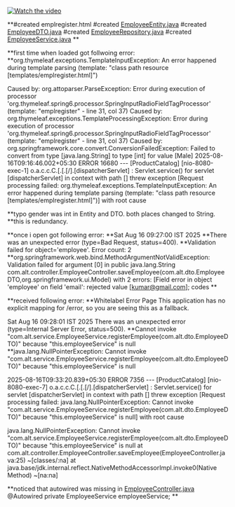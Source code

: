 [![Watch the video](https://raw.githubusercontent.com/kumarspringboot/ProductCatalog/master/thumbnail.jpg)](https://raw.githubusercontent.com/kumarspringboot/ProductCatalog/master/emplRegister.mp4)


**#created emplregister.html
#created [EmployeeEntity.java](src/main/java/com/alt/entity/EmployeeEntity.java) 
#created [EmployeeDTO.java](src/main/java/com/alt/dto/EmployeeDTO.java)
#created [EmployeeRepository.java](src/main/java/com/alt/repository/EmployeeRepository.java)
#created [EmployeeService.java](src/main/java/com/alt/service/EmployeeService.java)
**


**first time when loaded got follwoing error:
**org.thymeleaf.exceptions.TemplateInputException: An error happened during template parsing (template: "class path resource [templates/emplregister.html]")

Caused by: org.attoparser.ParseException: Error during execution of processor 'org.thymeleaf.spring6.processor.SpringInputRadioFieldTagProcessor' (template: "emplregister" - line 31, col 37)
Caused by: org.thymeleaf.exceptions.TemplateProcessingException: Error during execution of processor 'org.thymeleaf.spring6.processor.SpringInputRadioFieldTagProcessor' (template: "emplregister" - line 31, col 37)
Caused by: org.springframework.core.convert.ConversionFailedException: Failed to convert from type [java.lang.String] to type [int] for value [Male]
2025-08-16T09:16:46.002+05:30 ERROR 16680 --- [ProductCatalog] [nio-8080-exec-1] o.a.c.c.C.[.[.[/].[dispatcherServlet]    : Servlet.service() for servlet [dispatcherServlet] in context with path [] threw exception [Request processing failed: org.thymeleaf.exceptions.TemplateInputException: An error happened during template parsing (template: "class path resource [templates/emplregister.html]")] with root cause

**typo 
gender was int in Entity and DTO. both places changed to String.
**this is redundancy.



**once i open got following error:
**Sat Aug 16 09:27:00 IST 2025
**There was an unexpected error (type=Bad Request, status=400).
**Validation failed for object='employee'. Error count: 2
**org.springframework.web.bind.MethodArgumentNotValidException: Validation failed for argument [0] in public java.lang.String com.alt.controller.EmployeeController.saveEmployee(com.alt.dto.EmployeeDTO,org.springframework.ui.Model) with 2 errors: [Field error in object 'employee' on field 'email': rejected value [kumar@gmail.com]; codes 
**



**received following error:
**Whitelabel Error Page
This application has no explicit mapping for /error, so you are seeing this as a fallback.

Sat Aug 16 09:28:01 IST 2025
There was an unexpected error (type=Internal Server Error, status=500).
**Cannot invoke "com.alt.service.EmployeeService.registerEmployee(com.alt.dto.EmployeeDTO)" because "this.employeeService" is null
**java.lang.NullPointerException: Cannot invoke "com.alt.service.EmployeeService.registerEmployee(com.alt.dto.EmployeeDTO)" because "this.employeeService" is null

2025-08-16T09:33:20.839+05:30 ERROR 7356 --- [ProductCatalog] [nio-8080-exec-7] o.a.c.c.C.[.[.[/].[dispatcherServlet]    : Servlet.service() for servlet [dispatcherServlet] in context with path [] threw exception [Request processing failed: java.lang.NullPointerException: Cannot invoke "com.alt.service.EmployeeService.registerEmployee(com.alt.dto.EmployeeDTO)" because "this.employeeService" is null] with root cause

java.lang.NullPointerException: Cannot invoke "com.alt.service.EmployeeService.registerEmployee(com.alt.dto.EmployeeDTO)" because "this.employeeService" is null
at com.alt.controller.EmployeeController.saveEmployee(EmployeeController.java:25) ~[classes/:na]
at java.base/jdk.internal.reflect.NativeMethodAccessorImpl.invoke0(Native Method) ~[na:na]



**noticed that autowired was missing in [EmployeeController.java](src/main/java/com/alt/controller/EmployeeController.java)
@Autowired
private EmployeeService employeeService;
**
